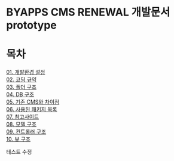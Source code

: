 BYAPPS CMS RENEWAL 개발문서 prototype
=====================================

# 목차

[01. 개발환경 설정](./01/set_environment.md)  
[02. 코딩 규약](./02/coding_convention.md)   
[03. 폴더 구조](./03/directories_structure.md)  
[04. DB 구조](./04/database_structure.md)  
[05. 기존 CMS와 차이점](./05/differences_original_cms.md)  
[06. 사용된 패키지 목록](./06/packages_list.md)  
[07. 참고사이트](./07/reference_sites.md)  
[08. 모델 구조]()  
[09. 컨트롤러 구조]()  
[10. 뷰 구조]()  


테스트 수정
